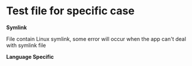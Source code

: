 # Test file for specific case

**Symlink**

File contain Linux symlink, some error will occur when the app can't deal with symlink file


**Language Specific**

